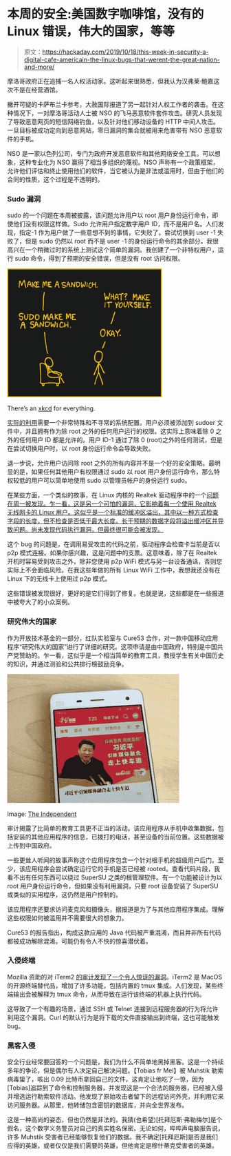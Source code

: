 # 本周的安全:美国数字咖啡馆，没有的 Linux 错误，伟大的国家，等等

> 原文：<https://hackaday.com/2019/10/18/this-week-in-security-a-digital-cafe-americain-the-linux-bugs-that-werent-the-great-nation-and-more/>

摩洛哥政府正在追捕一名人权活动家。这听起来很熟悉，但我认为汉弗莱·鲍嘉这次不是在经营酒馆。

撇开可疑的卡萨布兰卡参考，大赦国际报道了另一起针对人权工作者的袭击。在这种情况下，一对摩洛哥活动人士被 NSO 的飞马恶意软件套件攻击。研究人员发现了导致恶意网页的短信网络钓鱼，以及针对他们移动设备的 HTTP 中间人攻击。一旦目标被成功定向到恶意网站，零日漏洞的集合就被用来危害带有 NSO 恶意软件的手机。

NSO 是一家以色列公司，专门为政府开发恶意软件和其他网络安全工具。可以想象，这种专业化为 NSO 赢得了相当多组织的蔑视。NSO 声称有一个政策框架，允许他们评估和终止使用他们的软件，当它被认为是非法或滥用时，但由于他们的合同的性质，这个过程是不透明的。

### Sudo 漏洞

sudo 的一个问题在本周被披露，该问题允许用户以 root 用户身份运行命令，即使他们没有权限这样做。Sudo 允许用户指定数字用户 ID，而不是用户名。人们发现，指定-1 作为用户做了一些意想不到的事情，它失败了。尝试切换到 user -1 失败了，但是 sudo 仍然以 root 而不是 user -1 的身份运行命令的其余部分。我很高兴在一个稍微过时的系统上测试这个简单的漏洞。我创建了一个非特权用户，运行 sudo 命令，得到了预期的安全错误，但是没有 root 访问权限。

[![](img/3ca31c12f3731576a780cfe52d2a15ee.png)](https://hackaday.com/wp-content/uploads/2019/10/sandwich.jpg)

There’s an [xkcd](https://www.xkcd.com/149/) for everything.

[实际的利用](https://www.sudo.ws/alerts/minus_1_uid.html)需要一个非常特殊和不寻常的系统配置。用户必须被添加到 sudoer 文件中，并且拥有作为除 root 之外的任何用户运行的权限。这实际上意味着除 0 之外的任何用户 ID 都是允许的。用户 ID-1 通过了除 0 (root)之外的任何测试，但是在尝试切换用户时，以 root 身份运行命令会导致失败。

退一步说，允许用户访问除 root 之外的所有内容并不是一个好的安全策略。最明显的是，如果任何其他用户有权限通过 sudo 以 root 用户身份运行命令，那么特权较低的用户可以简单地使用 sudo 以管理员帐户的身份运行 sudo。

在某些方面，一个类似的故事，在 Linux 内核的 Realtek 驱动程序中的一个[问题在周一被发现。乍一看，这是另一个可怕的漏洞，它影响着每一个使用 Realtek 无线网卡的 Linux 用户。这似乎是一个标准的缓冲区溢出，其中以一种方式检查字段的长度，但不检查是否低于最大长度。长于预期的数据字段将溢出缓冲区并导致问题。尚未发现代码执行漏洞，但最终很可能会被发现。](https://arstechnica.com/information-technology/2019/10/unpatched-linux-flaw-may-let-attackers-crash-or-compromise-nearby-devices/)

这个 bug 的问题是，在调用易受攻击的代码之前，驱动程序会检查卡当前是否以 p2p 模式连接。如果你感兴趣，这是问题中的支票。这意味着，除了在 Realtek 开机时容易受到攻击之外，除非您使用 p2p WiFi 模式与另一台设备通话，否则您实际上不会面临风险。在我这些年做的所有 Linux WiFi 工作中，我想我还没有在 Linux 下的无线卡上使用过 p2p 模式。

这些错误被发现很好，更好的是它们得到了修复。也就是说，这些都是在一些报道中被夸大了的小众案例。

### 研究伟大的国家

作为开放技术基金的一部分，红队实验室与 Cure53 合作，对一款中国移动应用程序“研究伟大的国家”进行了详细的研究。这项申请是由中国政府，特别是中国共产党赞助的。乍一看，这似乎是一个相当简单的教育工具，教授学生有关中国历史的知识，并通过测验和公共排行榜鼓励竞争。

[![](img/927459178704a451762cb77a18ec3771.png)](https://hackaday.com/wp-content/uploads/2019/10/qwe_download.jpg)

Image: [The Independent]("https://www.independent.co.uk/news/world/asia/china-xi-jinping-app-millions-forced-download-a8859511.html')

审计揭露了比简单的教育工具更不正当的活动。该应用程序从手机中收集数据，包括安装的其他应用程序的信息，已拨打的电话，甚至设备的当前位置。这些数据被上传到中国政府。

一些更耸人听闻的故事声称这个应用程序包含一个针对根手机的超级用户后门。至少，该应用程序会尝试确定运行它的手机是否已经被 rooted。查看代码片段，我看不出有任何东西可以绕过 SuperSU 之类的根管理软件。有一个功能被设计为以 root 用户身份运行命令，但如果没有利用漏洞，只要 root 设备安装了 SuperSU 或类似的实用程序，这仍然是用户控制的。

该应用程序还要求访问麦克风和摄像头，据报道是为了与其他应用程序集成。理解这些权限如何被滥用并不需要很大的想象力。

Cure53 的报告指出，构成这款应用的 Java 代码被严重混淆，而且并非所有代码都被成功解除混淆。可能仍有令人不快的惊喜潜伏着。

### 入侵终端

Mozilla 资助的对 iTerm2 [的审计发现了一个令人惊讶的漏洞](https://blog.mozilla.org/security/2019/10/09/iterm2-critical-issue-moss-audit/)。iTerm2 是 MacOS 的开源终端替代品，增加了许多功能，包括内置的 tmux 集成。人们发现，某些终端输出会被解释为 tmux 命令，从而导致在运行该终端的机器上执行代码。

这导致了一个有趣的场景，通过 SSH 或 Telnet 连接到远程服务器的行为将允许利用这个漏洞。Curl 的默认行为是将下载的文件直接输出到终端，这也可能触发 bug。

### 黑客入侵

安全行业经常要回答的一个问题是，我们为什么不简单地黑掉黑客。这是一个持续多年的争论，但是偶尔有人决定自己解决问题。【Tobias fr Mel】被 Muhstik 勒索病毒蛰了，咳出 0.09 比特币拿回自己的文件。这肯定让他吃了一惊，因为[Tobias]追踪到了命令和控制服务器，并发现这是一个合法的服务器，已经被入侵并增选运行勒索软件活动。他发现了原始攻击者留下的远程访问外壳，并利用它来访问服务器。从那里，他转储包含密钥的数据库，并向全世界发布。

这是一种高尚的姿态，但也仍然是非法的。我猜(也希望)[托拜厄斯·弗勒梅尔]是个假名，这个数字义务警员对自己的真实姓名保密。无论如何，哔哔声电脑报告说，许多 Muhstik 受害者已经能够恢复他们的数据。我不确定[托拜厄斯]是否是我们应得的英雄，或者仅仅是我们需要的英雄，但他肯定是穆什蒂克受害者的英雄。